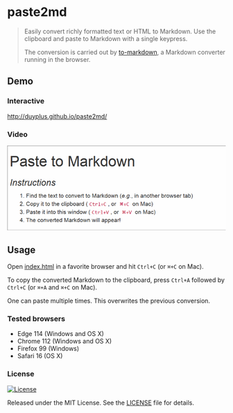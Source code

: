 paste2md
==================

> Easily convert richly formatted text or HTML to Markdown.
> Use the clipboard and paste to Markdown with a single keypress.
>
> The conversion is carried out by
> [to-markdown](https://github.com/mixmark-io/turndown/tree/v3.1.1),
> a Markdown converter running in the browser.

Demo
----

### Interactive

<http://duyplus.github.io/paste2md/>

### Video

![Screencast](screencast.gif)

Usage
-----

Open [index.html](index.html) in a favorite browser and hit `Ctrl+C`
(or `⌘+C` on Mac).

To copy the converted Markdown to the clipboard, press `Ctrl+A`
followed by `Ctrl+C` (or `⌘+A` and `⌘+C` on Mac).

One can paste multiple times. This overwrites the previous conversion.

### Tested browsers

-   Edge 114 (Windows and OS X)
-   Chrome 112 (Windows and OS X)
-   Firefox 99 (Windows)
-   Safari 16 (OS X)

### License

[![License][license-image]][license-url]

Released under the MIT License. See the [LICENSE](LICENSE) file
for details.

[license-image]: https://img.shields.io/npm/l/markdownlint.svg
[license-url]: http://opensource.org/licenses/MIT
